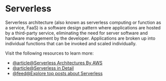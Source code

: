 # Serverless

Serverless architecture (also known as serverless computing or function as a service, FaaS) is a software design pattern where applications are hosted by a third-party service, eliminating the need for server software and hardware management by the developer. Applications are broken up into individual functions that can be invoked and scaled individually.

Visit the following resources to learn more:

- [@article@Serverless Architectures By AWS](https://aws.amazon.com/lambda/serverless-architectures-learn-more/)
- [@article@Serverless in Detail](https://martinfowler.com/articles/serverless.html)
- [@feed@Explore top posts about Serverless](https://app.daily.dev/tags/serverless?ref=roadmapsh)
